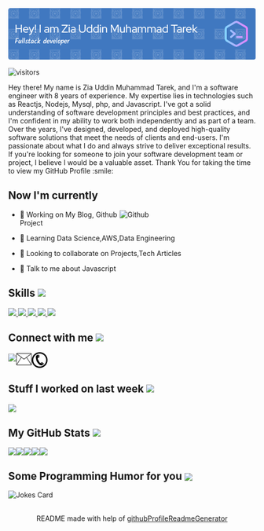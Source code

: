 <div align="center">
<img src = "./github-header-image.png" >
</div>


<p align='center'>

![visitors](https://visitor-badge.glitch.me/badge?page_id=https://github.com/tarekraihan.https://github.com/tarekraihan)

</p>
<div size='20px'> Hey there! My name is Zia Uddin Muhammad Tarek, and I'm a software engineer with 8 years of experience. My expertise lies in technologies such as Reactjs, Nodejs, Mysql, php, and Javascript. I've got a solid understanding of software development principles and best practices, and I'm confident in my ability to work both independently and as part of a team. Over the years, I've designed, developed, and deployed high-quality software solutions that meet the needs of clients and end-users. I'm passionate about what I do and always strive to deliver exceptional results. If you're looking for someone to join your software development team or project, I believe I would be a valuable asset. Thank You for taking the time to view my GitHub Profile :smile: 
</div>
<h2> Now I'm currently </h2>

<img width="55%" align="right" alt="Github" src="https://raw.githubusercontent.com/onimur/.github/master/.resources/git-header.svg" />


- 🔭 Working on My Blog, Github Project

- 🌱 Learning Data Science,AWS,Data Engineering 

- 👯 Looking to collaborate on Projects,Tech Articles 



- 💬 Talk to me about Javascript 

<h2> Skills <img src = "https://media2.giphy.com/media/QssGEmpkyEOhBCb7e1/giphy.gif?cid=ecf05e47a0n3gi1bfqntqmob8g9aid1oyj2wr3ds3mg700bl&rid=giphy.gif" width = 32px> </h2>
<a href= https://github.com/https://github.com/tarekraihan?tab=repositories&q=&type=&language=reactjs&sort= > <img width ='32px' src ='https://raw.githubusercontent.com/rahulbanerjee26/githubAboutMeGenerator/main/icons/reactjs.svg'> </a>
<a href= https://github.com/https://github.com/tarekraihan?tab=repositories&q=&type=&language=javascript&sort= > <img width ='32px' src ='https://raw.githubusercontent.com/rahulbanerjee26/githubAboutMeGenerator/main/icons/javascript.svg'> </a>
<a href= https://github.com/https://github.com/tarekraihan?tab=repositories&q=&type=&language=nodejs&sort= > <img width ='32px' src ='https://raw.githubusercontent.com/rahulbanerjee26/githubAboutMeGenerator/main/icons/nodejs.svg'> </a>
<a href= https://github.com/https://github.com/tarekraihan?tab=repositories&q=&type=&language=php&sort= > <img width ='32px' src ='https://raw.githubusercontent.com/rahulbanerjee26/githubAboutMeGenerator/main/icons/php.svg'> </a>
<a href= https://github.com/https://github.com/tarekraihan?tab=repositories&q=&type=&language=mysql&sort= > <img width ='32px' src ='https://raw.githubusercontent.com/rahulbanerjee26/githubAboutMeGenerator/main/icons/mysql.svg'> </a>


<h2> Connect with me <img src='https://raw.githubusercontent.com/ShahriarShafin/ShahriarShafin/main/Assets/handshake.gif' width="100px"> </h2>
<div style='display:flex'>
<a href = 'https://www.github.com/https://github.com/tarekraihan'> <img width = '32px' align= 'center' src="https://raw.githubusercontent.com/rahulbanerjee26/githubAboutMeGenerator/main/icons/github.svg"/></a>  
<a href = 'mailto:tarekraihan@yahoo.com'> <img width = '32px' align= 'center' src="./email.png"/></a>  
<a href='tel: +8801911222952'> <img width = '32px' align= 'center' src="./phone.png"/></a>
</div>

<h2> Stuff I worked on last week  <img src = "https://media1.giphy.com/media/JZ40cnfnN11KycrvMF/giphy.gif?cid=ecf05e47a0n3gi1bfqntqmob8g9aid1oyj2wr3ds3mg700bl&rid=giphy.gif" width = 70px> </h2>
<a href="https://github.com/anuraghazra/github-readme-stats">
<img align="center" src="https://github-readme-stats.vercel.app/api/wakatime?username=@&compact=True"/>
</a>
<br>


<h2> My GitHub Stats <img src='https://media1.giphy.com/media/du3J3cXyzhj75IOgvA/giphy.gif?cid=ecf05e47x2g034i9pzwtzzsd3xgg2w9nr94t4tflbbgo3008&rid=giphy.gif' width='32px'> </h2>
<div style='display:flex'>
  <img src='http://github-profile-summary-cards.vercel.app/api/cards/profile-details?username=tarekraihan&theme=github' />
  <img src='http://github-profile-summary-cards.vercel.app/api/cards/repos-per-language?username=tarekraihan&theme=github' />
  <img src='http://github-profile-summary-cards.vercel.app/api/cards/most-commit-language?username=tarekraihan&theme=github' />
  <img src='http://github-profile-summary-cards.vercel.app/api/cards/stats?username=tarekraihan&theme=github' />
  <img src='http://github-profile-summary-cards.vercel.app/api/cards/productive-time?username=tarekraihan&theme=github' />
  </div>

<h2> Some Programming Humor for you <img align ='center' src='https://media2.giphy.com/media/UQDSBzfyiBKvgFcSTw/giphy.gif?cid=ecf05e47p3cd513axbek3f56ti3jzizq8hincw20jauyyfyw&rid=giphy.gif' width = '32px'></h2>

![Jokes Card](https://readme-jokes.vercel.app/api?theme=default)


<br>
<footer align='center'>README made with help of <a href='https://github.com/rahulbanerjee26/githubProfileReadmeGenerator'>githubProfileReadmeGenerator</a> </footer>
